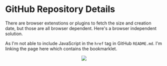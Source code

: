 # GitHub Repository Details
There are browser extenstions or plugins to fetch the size and creation date, but those are all browser dependent. Here's a 
browser independent solution.

As I'm not able to include JavaScript in the `href` tag in GitHub `README.md`. I'm linking the page here which contains the bookmarklet.

<p align="center">
  <img src="https://i.imgur.com/mTe5NSp.gif" />
</p>
